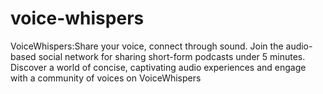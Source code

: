 # voice-whispers
VoiceWhispers:Share your voice, connect through sound. Join the audio-based social network for sharing short-form podcasts under 5 minutes. Discover a world of concise, captivating audio experiences and engage with a community of voices on VoiceWhispers
